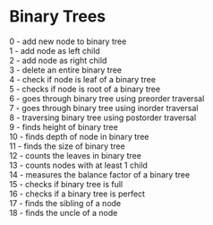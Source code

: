# Binary Trees <br />
0 - add new node to binary tree <br />
1 - add node as left child <br />
2 - add node as right child <br />
3 - delete an entire binary tree <br />
4 - check if node is leaf of a binary tree <br />
5 - checks if node is root of a binary tree <br />
6 - goes through binary tree using preorder traversal <br />
7 - goes through binary tree using inorder traversal <br />
8 - traversing binary tree using postorder traversal <br />
9 - finds height of binary tree <br />
10 - finds depth of node in binary tree <br />
11 - finds the size of binary tree <br />
12 - counts the leaves in binary tree <br />
13 - counts nodes with at least 1 child <br />
14 - measures the balance factor of a binary tree <br />
15 - checks if binary tree is full <br />
16 - checks if a binary tree is perfect <br />
17 - finds the sibling of a node <br />
18 - finds the uncle of a node <br />

